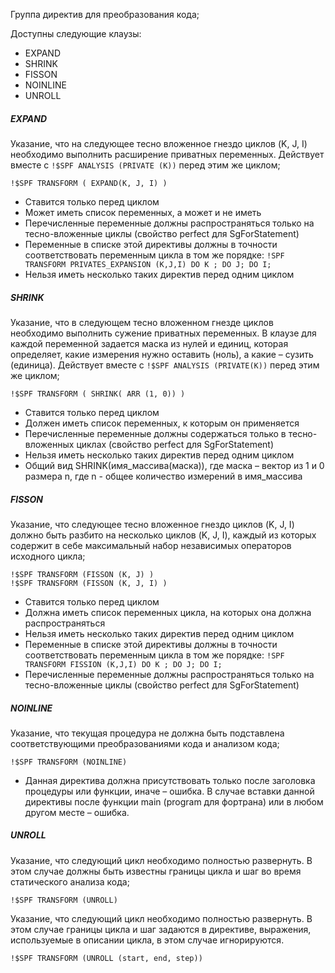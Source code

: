Группа директив для преобразования кода;

Доступны следующие клаузы: 
- EXPAND
- SHRINK
- FISSON
- NOINLINE
- UNROLL

##### EXPAND
Указание, что на следующее тесно вложенное гнездо циклов (K, J, I) необходимо выполнить расширение приватных переменных. Действует вместе с ``!$SPF ANALYSIS (PRIVATE (K))`` перед этим же циклом; 
```
!$SPF TRANSFORM ( EXPAND(K, J, I) ) 
```
- Ставится только перед циклом 
- Может иметь список переменных, а может и не иметь 
- Перечисленные переменные должны распространяться только на тесно-вложенные циклы (свойство perfect для SgForStatement) 
- Переменные в списке этой директивы должны в точности соответствовать переменным цикла в том же порядке: 
	``!SPF TRANSFORM PRIVATES_EXPANSION (K,J,I) DO K ; DO J; DO I;`` 
- Нельзя иметь несколько таких директив перед одним циклом
##### SHRINK
Указание, что в следующем тесно вложенном гнезде циклов необходимо выполнить сужение приватных переменных. В клаузе для каждой переменной задается маска из нулей и единиц, которая определяет, какие измерения нужно оставить (ноль), а какие – сузить (единица). Действует вместе с ``!$SPF ANALYSIS (PRIVATE(K))`` перед этим же циклом;  
```
!$SPF TRANSFORM ( SHRINK( ARR (1, 0)) ) 
```
- Ставится только перед циклом 
- Должен иметь список переменных, к которым он применяется 
- Перечисленные переменные должны содержаться только в тесно-вложенных циклах (свойство perfect для SgForStatement) 
- Нельзя иметь несколько таких директив перед одним циклом 
- Общий вид SHRINK(имя_массива(маска)), где маска – вектор из 1 и 0 размера n, где n - общее количество измерений в имя_массива
##### FISSON
Указание, что следующее тесно вложенное гнездо циклов (K, J, I) должно быть разбито на несколько циклов (K, J, I), каждый из которых содержит в себе максимальный набор независимых операторов исходного цикла; 
```
!$SPF TRANSFORM (FISSON (K, J) ) 
!$SPF TRANSFORM (FISSON (K, J, I) ) 
```
- Ставится только перед циклом 
- Должна иметь список переменных цикла, на которых она должна распространяться 
- Нельзя иметь несколько таких директив перед одним циклом 
- Переменные в списке этой директивы должны в точности соответствовать переменным цикла в том же порядке: 
	``!SPF TRANSFORM FISSION (K,J,I) DO K ; DO J; DO I;`` 
- Перечисленные переменные должны распространяться только на тесно-вложенные циклы (свойство perfect для SgForStatement)
##### NOINLINE
Указание, что текущая процедура не должна быть подставлена соответствующими преобразованиями кода и анализом кода;  
```
!$SPF TRANSFORM (NOINLINE) 
```
- Данная директива должна присутствовать только после заголовка процедуры или функции, иначе – ошибка. В случае вставки данной директивы после функции main (program для фортрана) или в любом другом месте – ошибка.
##### UNROLL
 Указание, что следующий цикл необходимо полностью развернуть. В этом случае должны быть известны границы цикла и шаг во время статического анализа кода; 
```
!$SPF TRANSFORM (UNROLL)
```
 Указание, что следующий цикл необходимо полностью развернуть. В этом случае границы цикла и шаг задаются в директиве, выражения, используемые в описании цикла, в этом случае игнорируются.
 ```
 !$SPF TRANSFORM (UNROLL (start, end, step))
```

